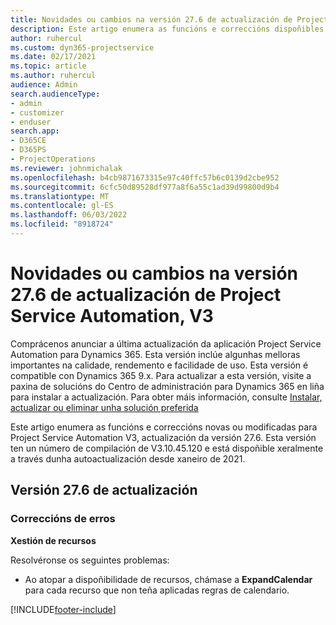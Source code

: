 ```yaml
---
title: Novidades ou cambios na versión 27.6 de actualización de Project Service Automation, Corrección, V3
description: Este artigo enumera as funcións e correccións dispoñibles na actualización de Project Service Automation, versión 27.6 Hotfix, V3.
author: ruhercul
ms.custom: dyn365-projectservice
ms.date: 02/17/2021
ms.topic: article
ms.author: ruhercul
audience: Admin
search.audienceType:
- admin
- customizer
- enduser
search.app:
- D365CE
- D365PS
- ProjectOperations
ms.reviewer: johnmichalak
ms.openlocfilehash: b4cb9871673315e97c40ffc57b6c0139d2cbe952
ms.sourcegitcommit: 6cfc50d89528df977a8f6a55c1ad39d99800d9b4
ms.translationtype: MT
ms.contentlocale: gl-ES
ms.lasthandoff: 06/03/2022
ms.locfileid: "8918724"
---
```

# <a name="whats-new-or-changed-in-project-service-automation-update-release-276-v3"></a>Novidades ou cambios na versión 27.6 de actualización de Project Service Automation, V3

Comprácenos anunciar a última actualización da aplicación Project Service Automation para Dynamics 365. Esta versión inclúe algunhas melloras importantes na calidade, rendemento e facilidade de uso. Esta versión é compatible con Dynamics 365 9.x. Para actualizar a esta versión, visite a paxina de solucións do Centro de administración para Dynamics 365 en liña para instalar a actualización. Para obter máis información, consulte [Instalar, actualizar ou eliminar unha solución preferida](/power-platform/admin/install-remove-preferred-solution)

Este artigo enumera as funcións e correccións novas ou modificadas para Project Service Automation V3, actualización da versión 27.6. Esta versión ten un número de compilación de V3.10.45.120 e está dispoñible xeralmente a través dunha autoactualización desde xaneiro de 2021.

## <a name="update-release-276"></a>Versión 27.6 de actualización

### <a name="bug-fixes"></a>Correccións de erros


**Xestión de recursos**

Resolvéronse os seguintes problemas:

- Ao atopar a dispoñibilidade de recursos, chámase a **ExpandCalendar** para cada recurso que non teña aplicadas regras de calendario.


[!INCLUDE[footer-include](../includes/footer-banner.md)]

